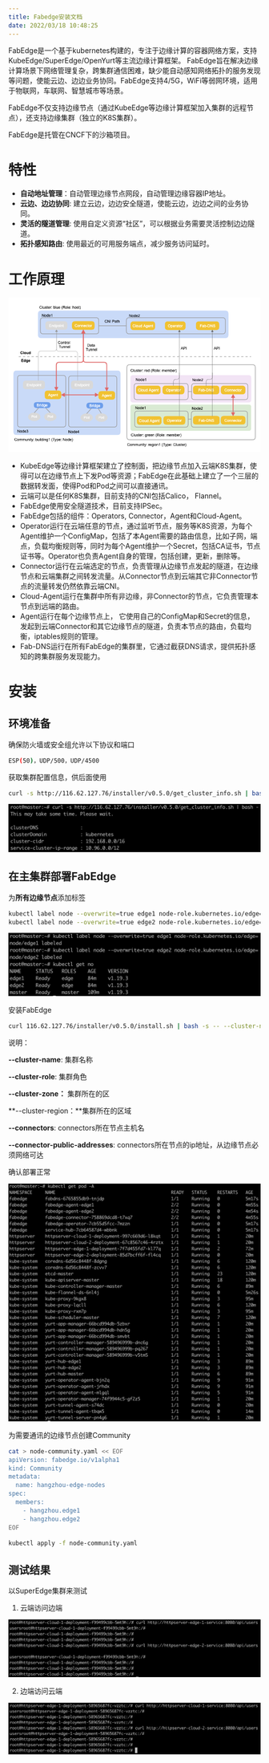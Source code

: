 ```yaml
---
title: Fabedge安装文档
date: 2022/03/18 10:48:25
---
```


FabEdge是一个基于kubernetes构建的，专注于边缘计算的容器网络方案，支持KubeEdge/SuperEdge/OpenYurt等主流边缘计算框架。 FabEdge旨在解决边缘计算场景下网络管理复杂，跨集群通信困难，缺少能自动感知网络拓扑的服务发现等问题，使能云边、边边业务协同。FabEdge支持4/5G，WiFi等弱网环境，适用于物联网，车联网、智慧城市等场景。

<!-- more -->

FabEdge不仅支持边缘节点（通过KubeEdge等边缘计算框架加入集群的远程节点），还支持边缘集群（独立的K8S集群）。

FabEdge是托管在CNCF下的沙箱项目。

# 特性

- **自动地址管理**：自动管理边缘节点网段，自动管理边缘容器IP地址。
- **云边、边边协同**: 建立云边，边边安全隧道，使能云边，边边之间的业务协同。
- **灵活的隧道管理**: 使用自定义资源“社区”，可以根据业务需要灵活控制边边隧道。
- **拓扑感知路由**: 使用最近的可用服务端点，减少服务访问延时。

# 工作原理

![Fabedge-1](media/Fabedge-1.png)

- KubeEdge等边缘计算框架建立了控制面，把边缘节点加入云端K8S集群，使得可以在边缘节点上下发Pod等资源；FabEdge在此基础上建立了一个三层的数据转发面，使得Pod和Pod之间可以直接通讯。
- 云端可以是任何K8S集群，目前支持的CNI包括Calico， Flannel。
- FabEdge使用安全隧道技术，目前支持IPSec。
- FabEdge包括的组件：Operators, Connector，Agent和Cloud-Agent。
- Operator运行在云端任意的节点，通过监听节点，服务等K8S资源，为每个Agent维护一个ConfigMap，包括了本Agent需要的路由信息，比如子网，端点，负载均衡规则等，同时为每个Agent维护一个Secret，包括CA证书，节点证书等。Operator也负责Agent自身的管理，包括创建，更新，删除等。
- Connector运行在云端选定的节点，负责管理从边缘节点发起的隧道，在边缘节点和云端集群之间转发流量。从Connector节点到云端其它非Connector节点的流量转发仍然依靠云端CNI。
- Cloud-Agent运行在集群中所有非边缘，非Connector的节点，它负责管理本节点到远端的路由。
- Agent运行在每个边缘节点上， 它使用自己的ConfigMap和Secret的信息，发起到云端Connector和其它边缘节点的隧道，负责本节点的路由，负载均衡，iptables规则的管理。
- Fab-DNS运行在所有FabEdge的集群里，它通过截获DNS请求，提供拓扑感知的跨集群服务发现能力。


# 安装

## 环境准备

确保防火墙或安全组允许以下协议和端口

```Bash
ESP(50)，UDP/500，UDP/4500
```

获取集群配置信息，供后面使用

```Bash
curl -s http://116.62.127.76/installer/v0.5.0/get_cluster_info.sh | bash -
```

![Fabedge-2](media/Fabedge-2.png)


## 在主集群部署FabEdge

为**所有边缘节点**添加标签

```Bash
kubectl label node --overwrite=true edge1 node-role.kubernetes.io/edge=
kubectl label node --overwrite=true edge2 node-role.kubernetes.io/edge=

```

![Fabedge-3](media/Fabedge-3.png)

安装FabEdge

```Bash
curl 116.62.127.76/installer/v0.5.0/install.sh | bash -s -- --cluster-name hangzhou  --cluster-role host --cluster-zone hangzhou  --cluster-region china --connectors master --connector-public-addresses 110.42.181.25 --chart http://116.62.127.76/fabedge-0.5.0.tgz
```

说明：

**--cluster-name**: 集群名称

**--cluster-role**: 集群角色

**--cluster-zone：** 集群所在的区

**--cluster-region：**集群所在的区域

**--connectors**: connectors所在节点主机名

**--connector-public-addresses**: connectors所在节点的ip地址，从边缘节点必须网络可达



确认部署正常

![Fabedge-4](media/Fabedge-4.png)


为需要通讯的边缘节点创建Community

```Bash
cat > node-community.yaml << EOF
apiVersion: fabedge.io/v1alpha1
kind: Community
metadata:
  name: hangzhou-edge-nodes
spec:
  members:
    - hangzhou.edge1
    - hangzhou.edge2  
EOF
```



```Bash
kubectl apply -f node-community.yaml
```

## 测试结果

以SuperEdge集群来测试

1. 云端访问边端

![Fabedge-5](media/Fabedge-5.png)

2. 边端访问云端


![Fabedge-6](media/Fabedge-6.png)

